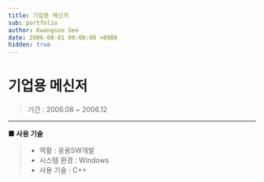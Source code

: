 ```yaml
---
title: 기업용 메신저
sub: portfolio
author: Kwangsoo Seo
date: 2006-08-01 09:00:00 +0900
hidden: true
---
```


# 기업용 메신저
> 기간 : 2006.08 ~ 2006.12

---

**■ 사용 기술**

>  * 역활 : 응용SW개발
>  * 시스템 환경 : Windows
>  * 사용 기술 : C++

